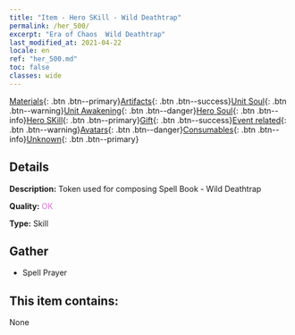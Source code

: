 ```yaml
---
title: "Item - Hero SKill - Wild Deathtrap"
permalink: /her_500/
excerpt: "Era of Chaos  Wild Deathtrap"
last_modified_at: 2021-04-22
locale: en
ref: "her_500.md"
toc: false
classes: wide
---
```

 [Materials](/Items/){: .btn .btn--primary}[Artifacts](/Items/Artifacts/){: .btn .btn--success}[Unit Soul](/Items/UnitSoul/){: .btn .btn--warning}[Unit Awakening](/Items/UnitAwakening/){: .btn .btn--danger}[Hero Soul](/Items/HeroSoul/){: .btn .btn--info}[Hero SKill](/Items/HeroSkill/){: .btn .btn--primary}[Gift](/Items/Gift/){: .btn .btn--success}[Event related](/Items/Events/){: .btn .btn--warning}[Avatars](/Items/Avatars/){: .btn .btn--danger}[Consumables](/Items/Consumables/){: .btn .btn--info}[Unknown](/Items/Unknown/){: .btn .btn--primary}

## Details
 **Description:** Token used for composing Spell Book - Wild Deathtrap

 **Quality:** <span style="color: #DA70D6">OK</span>

 **Type:** Skill

## Gather

*    Spell Prayer 

## This item contains:

  None


